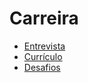 # Carreira

- [Entrevista](./INTERVIEW.md)
- [Currículo](./CURRICULUM.md)
- [Desafios](./CHALLENGES.md)
